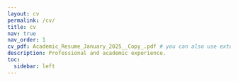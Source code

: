 ```yaml
---
layout: cv
permalink: /cv/
title: cv
nav: true
nav_order: 1
cv_pdf: Academic_Resume_January_2025__Copy_.pdf # you can also use external links here
description: Professional and academic experience.
toc:
  sidebar: left
---
```

